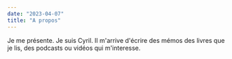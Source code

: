 ```yaml
---
date: "2023-04-07"
title: "A propos"
---
```


Je me présente. Je suis Cyril. Il m'arrive d'écrire des mémos des livres que je lis, des podcasts ou vidéos qui m'interesse.

